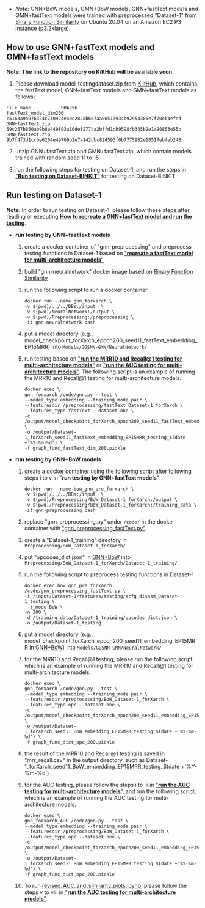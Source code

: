 - *Note*:  GNN+BoW models, GMN+BoW models, GNN+fastText models and GMN+fastText models were trained with preprocessed "Dataset-1" from [Binary Function Similarity](https://github.com/Cisco-Talos/binary_function_similarity) on Ubuntu 20.04 on an Amazon EC2 P3 instance (p3.2xlarge).


## How to use GNN+fastText models and GMN+fastText models
**Note: The link to the repository on KiltHub will be available soon.**
1. Please download model_testingdataset.zip from [KiltHub](https://kilthub.cmu.edu/), which contains the fastText model, GNN+fastText models and GMN+fastText models as follows:

```
File name 			SHA256
fastText_model_dim200 		c5163a9a976324c730924e40e2828b667aa00513934b92954385e7f70eb4efed
GNN+fastText.zip		59c267b850ab9b8a449f03a10def2774a2bffd1db9598fb345b2e1a90853e55b
GMN+fastText.zip		9b7f4f3d1ccbe6204e49709b2e7a142dbc824593f0b7775982e18517ebfeb248
```

2. unzip GNN+fastText.zip and GMN+fastText.zip, which contain models trained with random seed 11 to 15

3. run the following steps for testing on Dataset-1, and run the steps in ["**Run testing on Dataset-BINKIT**"](../testing_pair_dataset) for testing on Dataset-BINKIT
	

## Run testing on Dataset-1
**Note**: In order to run testing on Dataset-1, please follow these steps after reading or executing [**How to recreate a GNN+fastText model and run the testing**](../).

* **run testing by GNN+fastText models**

	1. create a docker container of "gnn-preprocessing" and preprocess testing functions in Dataset-1 based on ["**recreate a fastText model for multi-architecture models**"](../)

	2. build "gnn-neuralnetwork" docker image based on [Binary Function Similarity](https://github.com/Cisco-Talos/binary_function_similarity)

	3. run the following script to run a docker container
	   ```	
	   docker run --name gnn_forxarch \
	   -v $(pwd)/../../DBs:/input  \
	   -v $(pwd)/NeuralNetwork:/output \
	   -v $(pwd)/Preprocessing:/preprocessing \
	   -it gnn-neuralnetwork bash
	   ```
	4. put a model directory (e.g., model_checkpoint_forXarch_epoch200_seed11_fastText_embedding_EP15MRR) into `Models/GGSNN-GMN/NeuralNetwork/`

	5. run testing based on ["**run the MRR10 and Recall@1 testing for multi-architecture models**"](../) or ["**run the AUC testing for multi-architecture models**"](../). The following script is an example of running the MRR10 and Recall@1 testing for multi-architecture models.
	   ```	
	   docker exec \
	   gnn_forxarch /code/gnn.py --test \
	   --model_type embedding --training_mode pair \
	   --featuresdir /preprocessing/fastText_Dataset-1_forXarch \
	   --features_type fastText --dataset one \
	   -c /output/model_checkpoint_forXarch_epoch200_seed11_fastText_embedding_EP15MRR \
	   -o /output/Dataset-1_forXarch_seed11_fastText_embedding_EP15MRR_testing_$(date +'%Y-%m-%d') \
	   -f graph_func_fastText_dim_200.pickle	
	   ```	


* **run testing by GNN+BoW models**

  	1. create a docker container using the following script after following steps i to v in "**run testing by GNN+fastText models**"
		```
		docker run --name bow_gnn_pre_forxarch \
		-v $(pwd)/../../DBs:/input  \
		-v $(pwd)/Preprocessing/BoW_Dataset-1_forXarch:/output \
		-v $(pwd)/Preprocessing/BoW_Dataset-1_forXarch:/training_data \
		-it gnn-preprocessing bash
		```
	2. replace "gnn_preprocessing.py" under `/code/` in the docker container with ["gnn_preprocessing_fastText.py"](../program/preprocessing/gnn_preprocessing_fastText.py)

  	3. create a "Dataset-1_training" directory in `Preprocessing/BoW_Dataset-1_forXarch/`
  	 
  	4. put "opcodes_dict.json" in [GNN+BoW](./GNN+BoW) into `Preprocessing/BoW_Dataset-1_forXarch/Dataset-1_training/`

	5. run the following script to preprocess testing functions in Dataset-1
	   ```	
	   docker exec bow_gnn_pre_forxarch /code/gnn_preprocessing_fastText.py \
	   -i /input/Dataset-1/features/testing/acfg_disasm_Dataset-1_testing \
	   --t_mode BoW \
	   -n 200 \
	   -d /training_data/Dataset-1_training/opcodes_dict.json \
	   -o /output/Dataset-1_testing
	   ```
    
	6. put a model directory (e.g., model_checkpoint_forXarch_epoch200_seed11_embedding_EP15MRR in [GNN+BoW](./GNN+BoW)) into `Models/GGSNN-GMN/NeuralNetwork/`

	7. for the MRR10 and Recall@1 testing, please run the following script, which is an example of running the MRR10 and Recall@1 testing for multi-architecture models.
	   ```	
	   docker exec \
	   gnn_forxarch /code/gnn.py --test \
	   --model_type embedding --training_mode pair \
	   --featuresdir /preprocessing/BoW_Dataset-1_forXarch \
	   --features_type opc --dataset one \
	   -c /output/model_checkpoint_forXarch_epoch200_seed11_embedding_EP15MRR \
	   -o /output/Dataset-1_forXarch_seed11_BoW_embedding_EP15MRR_testing_$(date +'%Y-%m-%d') \
	   -f graph_func_dict_opc_200.pickle
	   ```	

	8. the result of the MRR10 and Recall@1 testing is saved in "mrr_recall.csv" in the output directory, such as Dataset-1_forXarch_seed11_BoW_embedding_EP15MRR_testing_$(date +'%Y-%m-%d')

  	9. for the AUC testing, please follow the steps i to iii in ["**run the AUC testing for multi-architecture models**"](../), and run the following script, which is an example of running the AUC testing for multi-architecture models.   
	   ```	
	   docker exec \
	   gnn_forxarch_AUC /code/gnn.py --test \
	   --model_type embedding --training_mode pair \
	   --featuresdir /preprocessing/BoW_Dataset-1_forXarch \
	   --features_type opc --dataset one \
	   -c /output/model_checkpoint_forXarch_epoch200_seed11_embedding_EP15MRR \
	   -o /output/Dataset-1_forXarch_seed11_BoW_embedding_EP15MRR_testing_$(date +'%Y-%m-%d') \
	   -f graph_func_dict_opc_200.pickle
	   ```	

	10. To run [revised_AUC_and_similarity_plots.ipynb](../program/train_and_test/revised_AUC_and_similarity_plots.ipynb), please follow the steps v to viii in ["**run the AUC testing for multi-architecture models**"](../)






